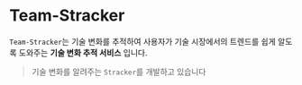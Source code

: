 # Team-Stracker

`Team-Stracker`는 기술 변화를 추적하여 사용자가 기술 시장에서의 트렌드를 쉽게 알도록 도와주는 **기술 변화 추적 서비스** 입니다.

> 기술 변화를 알려주는 `Stracker`를 개발하고 있습니다
